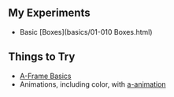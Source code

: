 ## My Experiments

- Basic [Boxes](basics/01-010 Boxes.html)

## Things to Try

- [A-Frame Basics](https://developer.mozilla.org/en-US/docs/Games/Techniques/3D_on_the_web/Building_up_a_basic_demo_with_A-Frame)
- Animations, including color, with [a-animation](https://blog.prototypr.io/learning-a-frame-how-to-do-animations-2aac1ae461da)
